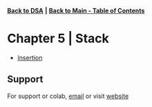 [**Back to DSA**](https://github.com/xanderbilla/LPU-Academics/tree/main/Navs/CSE205/CSE205.md) **|** [**Back to Main - Table of Contents**](https://github.com/xanderbilla/LPU-Academics#readme)

# Chapter 5 | Stack

- [Insertion](https://github.com/xanderbilla/LPU-Academics/blob/main/CSE%20205%20-%20DSA/Chapter%205%20-%20Stack/5_1-Stack_Array.cpp)

## Support

For support or colab, [email](mailto:dev.xanderbilla@gmail.com) or visit [website](https://xanderbilla.com)
